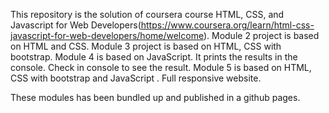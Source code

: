 This repository is the solution of coursera course HTML, CSS, and Javascript for Web Developers(https://www.coursera.org/learn/html-css-javascript-for-web-developers/home/welcome).
Module 2 project is based on HTML and CSS.
Module 3  project is based on HTML, CSS with bootstrap. 
Module 4 is based on JavaScript. It prints the results in the console. Check in console to see the result.
Module 5 is based on HTML, CSS with bootstrap and JavaScript . Full responsive website.

These modules has been bundled up and published in a github pages.
